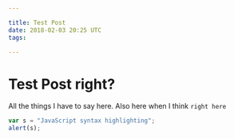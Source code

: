 ```yaml
---

title: Test Post
date: 2018-02-03 20:25 UTC
tags: 

---
```


# Test Post right?

All the things I have to say here. Also here when I think `right here`

```javascript
var s = "JavaScript syntax highlighting";
alert(s);
```